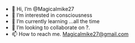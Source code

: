 - 👋 Hi, I’m @Magicalmike27
- 👀 I’m interested in consciousness
- 🌱 I’m currently learning ...all the time
- 💞️ I’m looking to collaborate on ?.
- 📫 How to reach me. Magicalmike27@gmail.com

<!---
Magicalmike27/Magicalmike27 is a ✨ special ✨ repository because its `README.md` (this file) appears on your GitHub profile.
You can click the Preview link to take a look at your changes.
--->
